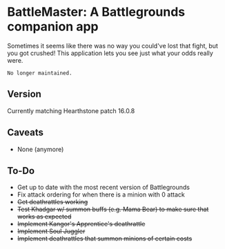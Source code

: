 # BattleMaster: A Battlegrounds companion app
Sometimes it seems like there was no way you could've lost that fight, but you got crushed!  This application lets you see just what your odds really were.
```
No longer maintained.
```

## Version
Currently matching Hearthstone patch 16.0.8

## Caveats
* None (anymore)

## To-Do
* Get up to date with the most recent version of Battlegrounds
* Fix attack ordering for when there is a minion with 0 attack
* ~~Get deathrattles working~~
* ~~Test Khadgar w/ summon buffs (e.g. Mama Bear) to make sure that works as expected~~
* ~~Implement Kangor's Apprentice's deathrattle~~
* ~~Implement Soul Juggler~~
* ~~Implement deathrattles that summon minions of certain costs~~
